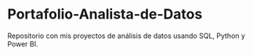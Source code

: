 # Portafolio-Analista-de-Datos
Repositorio con mis proyectos de análisis de datos usando SQL, Python y Power BI.
